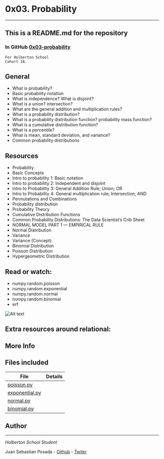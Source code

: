 # 0x03. Probability
***
## This is a README.md for the repository
### In GitHub [0x03-probability]()
```
For Holberton School
Cohort 16.
```
## General

* What is probability?
* Basic probability notation
* What is independence? What is disjoint?
* What is a union? intersection?
* What are the general addition and multiplication rules?
* What is a probability distribution?
* What is a probability distribution function? probability mass function?
* What is a cumulative distribution function?
* What is a percentile?
* What is mean, standard deviation, and variance?
* Common probability distributions

## Resources

* Probability
* Basic Concepts
* Intro to probability 1: Basic notation
* Intro to probability 2: Independent and disjoint
* Intro to Probability 3: General Addition Rule; Union; OR
* Intro to Probability 4: General multiplication rule; Intersection; AND
* Permutations and Combinations
* Probability distribution
* Probability Theory
* Cumulative Distribution Functions
* Common Probability Distributions: The Data Scientist’s Crib Sheet
* NORMAL MODEL PART 1 — EMPIRICAL RULE
* Normal Distribution
* Variance
* Variance (Concept)
* Binomial Distribution
* Poisson Distribution
* Hypergeometric Distribution

## Read or watch:
* numpy.random.poisson
* numpy.random.exponential
* numpy.random.normal
* numpy.random.binomial
* erf

![Alt text]()

## Extra resources around relational:

## More Info

## Files included

| File                 | Details                                    |
|--------------------- | ------------------------------------------ |
| [poisson.py]() |	       |
| [exponential.py]() |	       |
| [normal.py]() |	       |
| [binomial.py]() |	       |



## Author
***
*Holberton School Student*

Juan Sebastian Posada  - [Github](https://github.com/Juansepo13) - [Twiter](https://twitter.com/@JuanSeb35904130)